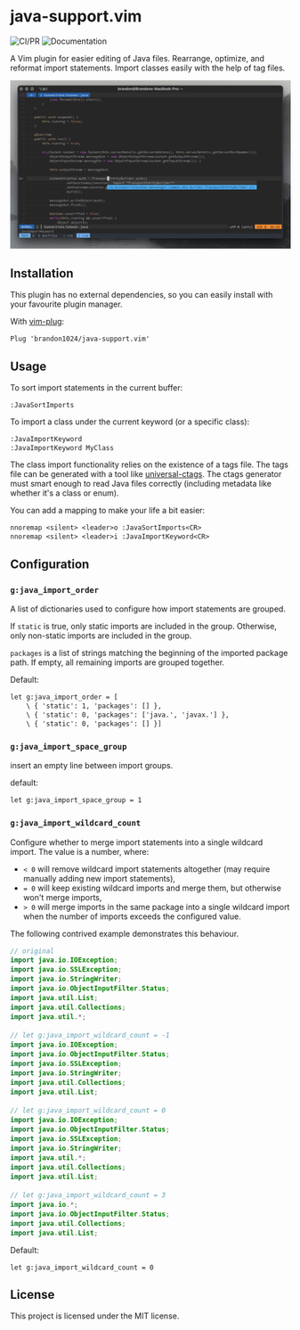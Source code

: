# java-support.vim
![CI/PR](https://img.shields.io/github/workflow/status/brandon1024/java-support.vim/CI/PR)
![Documentation](https://img.shields.io/badge/Documentation-java--support.txt-brightgreen)

A Vim plugin for easier editing of Java files. Rearrange, optimize, and
reformat import statements. Import classes easily with the help of tag files.

![](.github/screenshot.png)

## Installation
This plugin has no external dependencies, so you can easily install with your
favourite plugin manager.

With [vim-plug](https://github.com/junegunn/vim-plug):
```vim
Plug 'brandon1024/java-support.vim'
```

## Usage
To sort import statements in the current buffer:
```vim
:JavaSortImports
```

To import a class under the current keyword (or a specific class):
```vim
:JavaImportKeyword
:JavaImportKeyword MyClass
```

The class import functionality relies on the existence of a tags file. The tags
file can be generated with a tool like
[universal-ctags](https://github.com/universal-ctags/ctags). The ctags
generator must smart enough to read Java files correctly (including metadata
like whether it's a class or enum).

You can add a mapping to make your life a bit easier:
```vim
nnoremap <silent> <leader>o :JavaSortImports<CR>
nnoremap <silent> <leader>i :JavaImportKeyword<CR>
```

## Configuration
### `g:java_import_order`
A list of dictionaries used to configure how import statements are grouped.

If `static` is true, only static imports are included in the group. Otherwise,
only non-static imports are included in the group.

`packages` is a list of strings matching the beginning of the imported package
path. If empty, all remaining imports are grouped together.

Default:
```vim
let g:java_import_order = [
	\ { 'static': 1, 'packages': [] },
	\ { 'static': 0, 'packages': ['java.', 'javax.'] },
	\ { 'static': 0, 'packages': [] }]
```

### `g:java_import_space_group`
insert an empty line between import groups.

default:
```vim
let g:java_import_space_group = 1
```

### `g:java_import_wildcard_count`
Configure whether to merge import statements into a single wildcard import. The
value is a number, where:
- `< 0` will remove wildcard import statements altogether (may require
manually adding new import statements),
- `= 0` will keep existing wildcard imports and merge them, but otherwise won't
merge imports,
- `> 0` will merge imports in the same package into a single wildcard import
when the number of imports exceeds the configured value.

The following contrived example demonstrates this behaviour.
```java
// original
import java.io.IOException;
import java.io.SSLException;
import java.io.StringWriter;
import java.io.ObjectInputFilter.Status;
import java.util.List;
import java.util.Collections;
import java.util.*;

// let g:java_import_wildcard_count = -1
import java.io.IOException;
import java.io.ObjectInputFilter.Status;
import java.io.SSLException;
import java.io.StringWriter;
import java.util.Collections;
import java.util.List;

// let g:java_import_wildcard_count = 0
import java.io.IOException;
import java.io.ObjectInputFilter.Status;
import java.io.SSLException;
import java.io.StringWriter;
import java.util.*;
import java.util.Collections;
import java.util.List;

// let g:java_import_wildcard_count = 3
import java.io.*;
import java.io.ObjectInputFilter.Status;
import java.util.Collections;
import java.util.List;
```

Default:
```vim
let g:java_import_wildcard_count = 0
```

## License
This project is licensed under the MIT license.

